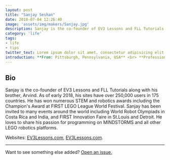 ```yaml
---
layout: post
title: "Sanjay Seshan"
date: 2018-07-04 12:26:40
image: 'assets/img/makers/Sanjay.jpg'
description: Sanjay is the co-founder of EV3 Lessons and FLL Tutorials along with his brother, Arvind.
category: 'life'
tags:
- life
- tips
twitter_text: Lorem ipsum dolor sit amet, consectetur adipisicing elit.
introduction: **From: Pittsburgh, Pennsylvania, USA** <br> **Profession: Co-Founder of EV3Lessons**
---
```




## Bio


Sanjay is the co-founder of EV3 Lessons and FLL Tutorials along with his brother, Arvind. As of early 2018, his sites have over 250,000 users in 175 countries. He has won numerous STEM and robotics awards including the Champion's Award at FIRST LEGO League World Festival.  Sanjay has been invited to many events around the world including World Robot Olympiads in Costa Rica and India, and FIRST Innovation Faire in St.Louis and Detroit. He loves to share his passion for programming on MINDSTORMS and all other LEGO robotics platforms.

Websites: [EV3Lessons.com](www.ev3lessons.com), [EV3Lessons.com](www.ev3lessons.com).

-----

Want to see something else added? <a href="https://github.com/poole/poole/issues/new">Open an issue.</a>
